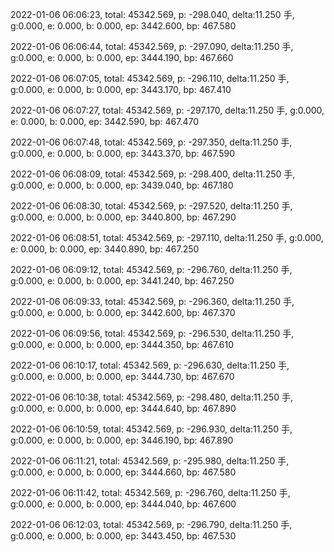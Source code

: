 2022-01-06 06:06:23, total: 45342.569, p: -298.040, delta:11.250 手, g:0.000, e: 0.000, b: 0.000, ep: 3442.600, bp: 467.580

2022-01-06 06:06:44, total: 45342.569, p: -297.090, delta:11.250 手, g:0.000, e: 0.000, b: 0.000, ep: 3444.190, bp: 467.660

2022-01-06 06:07:05, total: 45342.569, p: -296.110, delta:11.250 手, g:0.000, e: 0.000, b: 0.000, ep: 3443.170, bp: 467.410

2022-01-06 06:07:27, total: 45342.569, p: -297.170, delta:11.250 手, g:0.000, e: 0.000, b: 0.000, ep: 3442.590, bp: 467.470

2022-01-06 06:07:48, total: 45342.569, p: -297.350, delta:11.250 手, g:0.000, e: 0.000, b: 0.000, ep: 3443.370, bp: 467.590

2022-01-06 06:08:09, total: 45342.569, p: -298.400, delta:11.250 手, g:0.000, e: 0.000, b: 0.000, ep: 3439.040, bp: 467.180

2022-01-06 06:08:30, total: 45342.569, p: -297.520, delta:11.250 手, g:0.000, e: 0.000, b: 0.000, ep: 3440.800, bp: 467.290

2022-01-06 06:08:51, total: 45342.569, p: -297.110, delta:11.250 手, g:0.000, e: 0.000, b: 0.000, ep: 3440.890, bp: 467.250

2022-01-06 06:09:12, total: 45342.569, p: -296.760, delta:11.250 手, g:0.000, e: 0.000, b: 0.000, ep: 3441.240, bp: 467.250

2022-01-06 06:09:33, total: 45342.569, p: -296.360, delta:11.250 手, g:0.000, e: 0.000, b: 0.000, ep: 3442.600, bp: 467.370

2022-01-06 06:09:56, total: 45342.569, p: -296.530, delta:11.250 手, g:0.000, e: 0.000, b: 0.000, ep: 3444.350, bp: 467.610

2022-01-06 06:10:17, total: 45342.569, p: -296.630, delta:11.250 手, g:0.000, e: 0.000, b: 0.000, ep: 3444.730, bp: 467.670

2022-01-06 06:10:38, total: 45342.569, p: -298.480, delta:11.250 手, g:0.000, e: 0.000, b: 0.000, ep: 3444.640, bp: 467.890

2022-01-06 06:10:59, total: 45342.569, p: -296.930, delta:11.250 手, g:0.000, e: 0.000, b: 0.000, ep: 3446.190, bp: 467.890

2022-01-06 06:11:21, total: 45342.569, p: -295.980, delta:11.250 手, g:0.000, e: 0.000, b: 0.000, ep: 3444.660, bp: 467.580

2022-01-06 06:11:42, total: 45342.569, p: -296.760, delta:11.250 手, g:0.000, e: 0.000, b: 0.000, ep: 3444.040, bp: 467.600

2022-01-06 06:12:03, total: 45342.569, p: -296.790, delta:11.250 手, g:0.000, e: 0.000, b: 0.000, ep: 3443.450, bp: 467.530